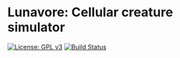 # Lunavore: Cellular creature simulator

[![License: GPL v3](https://img.shields.io/badge/License-GPL%20v3-blue.svg)](https://www.gnu.org/licenses/gpl-3.0)
[![Build Status](https://travis-ci.org/huhlig/lunavore-rs.svg?branch=master)](https://travis-ci.org/huhlig/lunavore-rs)


